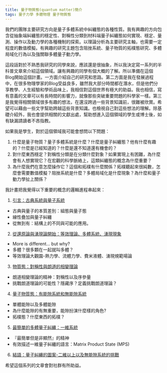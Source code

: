 ```yaml
---
title: 量子物質態(quantum matter)簡介
tags: 量子力學 多體物理 量子物質態
---
```


我們的團隊主要研究方向是量子多體系統中糾纏態的各種性質。我有興趣的方向包含從抽象端糾纏態的穩定性、對稱性分類到材料端量子糾纏態如何實現、穩定、量測、操作以及動力學的各種機制的探索。以理論分析為主要研究主軸，也需要一定程度的數值模擬。有興趣的研究主題包含阻挫系統、量子物質的拓樸態研究、多體局域化行為以及強關聯多體量子動力學。

這段話對於不熟悉我研究的同學來說，應該還是很抽象，所以我決定寫一系列的半科普文章來介紹這個領域。讓有興趣的同學有個大概的了解。所以準備在這個Blog開始這個計畫。一方面介紹自己的研究和思路。第二方面是我在發展過程中，在很多物理學家的Blog受益良多，雖然我大部分時間都在潛水，但是他們分享教學、人生經驗和學術品味上，我相信對這個世界有極大的助益。我也相信，寫有意義的文章可以有長時間的影響力，就像那些突破重要問題的科學家一樣。第三是我覺得相關領域很多有趣的想法，在還沒跨過一些背景知識前，很難被欣賞。希望可以藉由一些文字幫助跨越這些背景知識。也檢視自己對這些想法的理解。除基礎介紹外，我也會提供相關的文獻出處，幫助想進入這個領域的學生或博士後，如有缺漏請讀者不吝指教。

如果我是學生，對於這個領域我可能會想問以下問題：
1. 什麼是量子物質？量子多體系統是什麼？什麼是量子糾纏態？他有什麼有趣的？什麼是已經知道的？什麼是還不知道還有機會的？
2. 對什麼東西穩定？對稱性分類是在分類什麼對象？如果實現上有困難，為什麼會有人想實現它？在宏觀的科學脈絡上，這類糾纏態的概念為什麼重要？
3. 為什麼我們在意怎麼操作它？這個和拓樸有什麼關係？拓樸聽起來很純數，怎麼會需要數值模擬？阻挫系統是什麼？多體局域化是什麼現象？為什麼和量子動力學扯上關係？

我計畫把我覺得以下重要的概念的邏輯進程串起來：

1. [引言：古典系統與量子系統](../28/quantum_matter_1.html)
  * 古典與量子的本質差別：組態與量子態
  * 線性疊加與量子糾纏
  * 從無到有：結構上的不同與可能的應用。
2. [從還原論與湧現論開始：等效理論、多體系統、湧現現象](../28/quantum_matter_2.html)
  * More is different... but why?
  * 多體？很多顆在一起就叫多體？
  * 等效理論大觀園-熱力學、流體力學、費米液體、湧現規範場論
3. [物質態：對稱性與朗道的相變理論](../29/quantum_matter_3.html)
  * 朗道相變理論的精神：對稱性以及序參量
  * 挑戰朗道理論的可能性？隱藏序？定義挑戰朗道理論？
4. [量子物質態：有能隙系統和無能隙系統](../29/quantum_matter_4.html)
  * 單體能隙以及多體能隙
  * 為什麼能隙的有無重要，能隙扮演什麼樣的角色?
  * 拓樸態？什麼東西的拓樸？
5. [最簡單的多體量子糾纏：一維系統](../30/quantum_matter_5.html)
  * 『最簡單但是非顯然』的精神
  * 有效描述一維量子糾纏的語言：Matrix Product State (MPS)
6. [結語：量子糾纏的圖案-二維以上以及無能隙系統的挑戰](../30/quantum_matter_6.html)

希望這個系列的文章會對社群有所助益。

